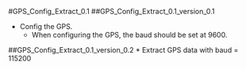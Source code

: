 #GPS_Config_Extract_0.1
##GPS_Config_Extract_0.1_version_0.1
* Config the GPS.
	* When configuring the GPS, the baud should be set at 9600.
	
##GPS_Config_Extract_0.1_version_0.2
	* Extract GPS data with baud = 115200
	
	